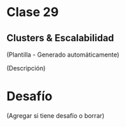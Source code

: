# Clase 29

## Clusters & Escalabilidad

(Plantilla - Generado automáticamente)

(Descripción)

# Desafío

(Agregar si tiene desafío o borrar)


